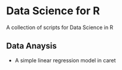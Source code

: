 # Data Science for R
A collection of scripts for Data Science in R

## Data Anaysis
* A simple linear regression model in caret
